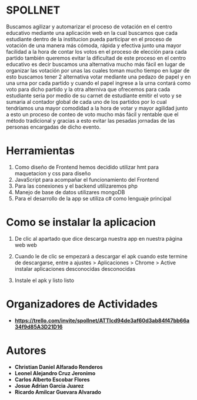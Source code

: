 # SPOLLNET
Buscamos agilizar y automarizar el proceso de votación en el centro educativo mediante una aplicación web
en la cual buscamos que cada estudiante dentro de la institucion pueda participar en el proceso de votación
de una manera más cómoda, rápida y efectiva junto una mayor facilidad a la hora de contar los votos
en el proceso de elección para cada partido también queremos evitar la dificultad de este proceso en el centro educativo 
es decir buscamos una alternativa mucho más fácil en lugar de organizar las votación por unas las cuales toman mucho tiempo
en lugar de esto buscamos tener 2 alternativa votar mediante una pedazo de papel y en una urna por cada partido
y cuando el papel ingrese a la urna contará como voto para dicho partido y la otra alterniva que ofrecemos para cada estudiante
seria por medio de su carnet de estudiante emitir el voto y se sumaria al contador global
de cada uno de los partidos por lo cual tendríamos una mayor comodidad a la hora de votar y mayor agilidad 
junto a esto un proceso de conteo de voto mucho más fácil y rentable que el método tradicional y gracias a esto 
evitar las pesadas jornadas de las personas encargadas de dicho evento.

# Herramientas
1. Como diseño de Frontend hemos decidido utilizar hmt para maquetacion y css para diseño
2. JavaScript para acompañar el funcionamiento del Frontend
3. Para las conexiones y el backend utilizaremos php
4. Manejo de base de datos utilizares mongoDB
5. Para el desarrollo de la app se utiliza c# como lenguaje principal 

# Como se instalar la aplicacion

1. De clic al apartado que dice descarga nuestra app en nuestra página web
web

2. Cuando le de clic se empezará a descargar el apk cuando este termine de descargarse, entre a ajustes > Aplicaciones > Chrome > Active instalar aplicaciones desconocidas
desconocidas

3. Instale el apk y listo
listo

# Organizadores de Actividades

* **https://trello.com/invite/spollnet/ATTIcd94de3af60d3ab84f47bb66a34f9d85A3D21D16**

# Autores

* **Christian Daniel Alfarado Renderos**
* **Leonel Alejandro Cruz Jeronimo**
* **Carlos Alberto Escobar Flores**
* **Josue Adrian Garcia Juarez**
* **Ricardo Amilcar Guevara Alvarado**
